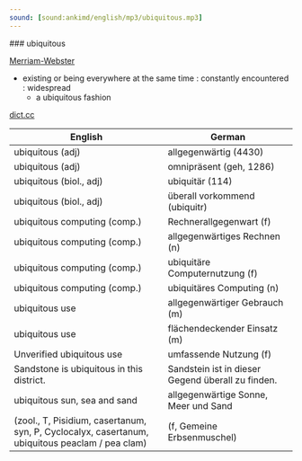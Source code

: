 ```yaml
---
sound: [sound:ankimd/english/mp3/ubiquitous.mp3]
---
```


\### ubiquitous

[Merriam-Webster](https://www.merriam-webster.com/dictionary/ubiquitous)

- existing or being everywhere at the same time : constantly encountered : widespread
    - a ubiquitous fashion

[dict.cc](https://www.dict.cc/ubiquitous)

| English        | German       |
| -------------- | ------------ |
| ubiquitous (adj) | allgegenwärtig (4430) |
| ubiquitous (adj) | omnipräsent (geh, 1286) |
| ubiquitous (biol., adj) | ubiquitär (114) |
| ubiquitous (biol., adj) | überall vorkommend (ubiquitr) |
| ubiquitous computing <ubicomp> (comp.) | Rechnerallgegenwart (f) |
| ubiquitous computing <ubicomp> (comp.) | allgegenwärtiges Rechnen (n) |
| ubiquitous computing <ubicomp> (comp.) | ubiquitäre Computernutzung (f) |
| ubiquitous computing <ubicomp> (comp.) | ubiquitäres Computing (n) |
| ubiquitous use | allgegenwärtiger Gebrauch (m) |
| ubiquitous use | flächendeckender Einsatz (m) |
| Unverified ubiquitous use | umfassende Nutzung (f) |
| Sandstone is ubiquitous in this district. | Sandstein ist in dieser Gegend überall zu finden. |
| ubiquitous sun, sea and sand | allgegenwärtige Sonne, Meer und Sand |
|  (zool., T, Pisidium, casertanum, syn, P, Cyclocalyx, casertanum, ubiquitous peaclam / pea clam) |  (f, Gemeine Erbsenmuschel) |
